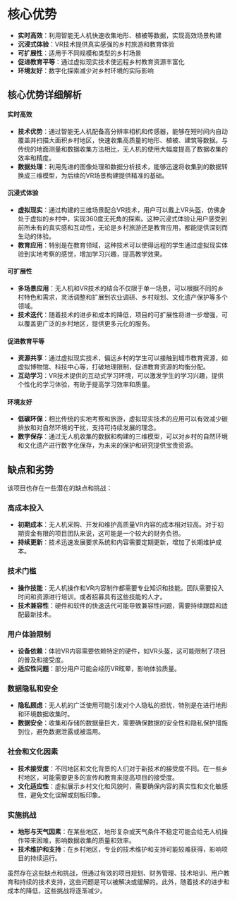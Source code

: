 # 核心优势

- **实时高效**：利用智能无人机快速收集地形、植被等数据，实现高效场景构建
- **沉浸式体验**：VR技术提供真实感强的乡村旅游和教育体验
- **可扩展性**：适用于不同规模和类型的乡村场景
- **促进教育平等**：通过虚拟现实技术使远程乡村教育资源丰富化
- **环境友好**：数字化探索减少对乡村环境的实际影响

 

## 核心优势详细解析

#### 实时高效

- **技术优势**：通过智能无人机配备高分辨率相机和传感器，能够在短时间内自动覆盖并扫描大面积乡村地区，快速收集高质量的地形、植被、建筑等数据。与传统的地面测量和数据收集方法相比，无人机的使用大幅度提高了数据收集的效率和精度。
- **数据处理**：利用先进的图像处理和数据分析技术，能够迅速将收集到的数据转换成三维模型，为后续的VR场景构建提供精准的基础。

#### 沉浸式体验

- **虚拟现实**：通过构建的三维场景配合VR技术，用户可以戴上VR头盔，仿佛身处于虚拟的乡村中，实现360度无死角的探索。这种沉浸式体验让用户感受到前所未有的真实感和互动性，无论是乡村旅游还是教育应用，都能提供深刻而生动的体验。
- **教育应用**：特别是在教育领域，这种技术可以使得远程的学生通过虚拟现实体验到实地考察的感觉，增加学习兴趣，提高教学效果。

#### 可扩展性

- **多场景应用**：无人机和VR技术的结合不仅限于单一场景，可以根据不同的乡村特色和需求，灵活调整和扩展到农业调研、乡村规划、文化遗产保护等多个领域。
- **技术迭代**：随着技术的进步和成本的降低，项目的可扩展性将进一步增强，可以覆盖更广泛的乡村地区，提供更多元化的服务。

#### 促进教育平等

- **资源共享**：通过虚拟现实技术，偏远乡村的学生可以接触到城市教育资源，如虚拟博物馆、科技中心等，打破地理限制，促进教育资源的均衡分配。
- **互动学习**：VR技术提供的互动式学习环境，可以激发学生的学习兴趣，提供个性化的学习体验，有助于提高学习效率和质量。

#### 环境友好

- **低碳环保**：相比传统的实地考察和旅游，虚拟现实技术的应用可以有效减少碳排放和对自然环境的干扰，支持可持续发展的理念。
- **数字保存**：通过无人机收集的数据和构建的三维模型，可以对乡村的自然环境和文化遗产进行数字化保存，为未来的保护和研究提供宝贵资源。



## 缺点和劣势

该项目也存在一些潜在的缺点和挑战：

### 高成本投入

- **初期成本**：无人机采购、开发和维护高质量VR内容的成本相对较高。对于初期资金有限的项目团队来说，这可能是一个较大的财务负担。
- **持续更新**：技术迅速发展要求系统和内容需要定期更新，增加了长期维护成本。

### 技术门槛

- **操作技能**：无人机操作和VR内容制作都需要专业知识和技能。团队需要投入时间和资源进行培训，或者招募具有这些技能的人才。
- **技术兼容性**：硬件和软件的快速迭代可能导致兼容性问题，需要持续跟踪和适配最新技术。

### 用户体验限制

- **设备依赖**：体验VR内容需要依赖特定的硬件，如VR头盔，这可能限制了项目的普及和接受度。
- **适应性问题**：部分用户可能会经历VR眩晕，影响体验质量。

### 数据隐私和安全

- **隐私顾虑**：无人机的广泛使用可能引发对个人隐私的担忧，特别是在进行地形和环境数据收集时。
- **数据安全**：收集和存储的数据量巨大，需要确保数据的安全性和隐私保护措施到位，避免数据泄露或被滥用。

### 社会和文化因素

- **技术接受度**：不同地区和文化背景的人们对于新技术的接受度不同。在一些乡村地区，可能需要更多的宣传和教育来提高项目的接受度。
- **文化适应性**：虚拟展示乡村文化和风貌时，需要确保内容的真实性和文化敏感性，避免文化误解或刻板印象。

### 实施挑战

- **地形与天气因素**：在某些地区，地形复杂或天气条件不稳定可能会给无人机操作带来困难，影响数据收集的质量和效率。
- **技术维护和支持**：在乡村地区，专业的技术维护和支持可能较难获得，影响项目的持续运行。

虽然存在这些缺点和挑战，但通过有效的项目规划、财务管理、技术培训、用户教育和持续的技术支持，这些问题是可以被解决或缓解的。此外，随着技术的进步和成本的降低，这些挑战将逐渐减少。

